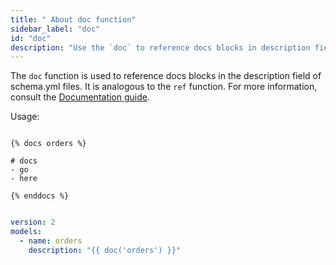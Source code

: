 ```yaml
---
title: " About doc function"
sidebar_label: "doc"
id: "doc"
description: "Use the `doc` to reference docs blocks in description fields."
---
```


The `doc` function is used to reference docs blocks in the description field of schema.yml files. It is analogous to the `ref` function. For more information, consult the [Documentation guide](/docs/collaborate/build-and-view-your-docs).

Usage:

<File name='orders.md'>

```jinja2

{% docs orders %}

# docs
- go
- here
 
{% enddocs %}
```

</File>



<File name='schema.yml'>

```yaml

version: 2
models:
  - name: orders
    description: "{{ doc('orders') }}"
```

</File>
